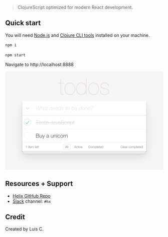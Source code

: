 > ClojureScript optimized for modern React development.

## Quick start

You will need [Node.js](https://nodejs.org/en/) and [Clojure CLI tools](https://clojure.org/guides/getting_started) installed on your machine.

```
npm i

npm start
```

Navigate to http://localhost:8888


![](https://github.com/tastejs/todomvc-app-css/raw/master/screenshot.png)

## Resources + Support

- [Helix GitHub Repo](https://github.com/Lokeh/helix)
- [Slack](https://clojurians.net) channel: `#hx`


<!-- ## Implementation -->

<!-- How was the app created? Anything worth sharing about the process of creating the app? Any spec violations? -->


## Credit

Created by Luis C.
